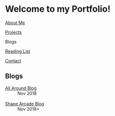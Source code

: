 # Welcome to my Portfolio!

<a href="https://twood27897.github.io/pages/about.html" rel="About Me">About Me</a>
<br>

<a href="https://twood27897.github.io" rel="Projects">Projects</a>
<br>

Blogs
<br>

<a href="https://twood27897.github.io/pages/reading-list.html" rel="Reading List">Reading List</a>
<br>

<a href="https://twood27897.github.io/pages/contact.html" rel="Contact">Contact</a>
<br>

## Blogs

<dt><a href="https://twood27897.github.io/pages/all-around-blog.html" rel="All Around Blog">All Around Blog</a></dt>
<dd>Nov 2018</dd><br>

<dt><a href="https://twood27897.github.io/pages/shape-arcade-blog.html" rel="Shape Arcade Blog">Shape Arcade Blog</a></dt>
<dd>Nov 2018></dd><br>
